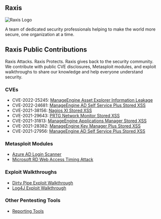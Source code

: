 ## Raxis
![Raxis Logo](https://images.squarespace-cdn.com/content/v1/5e9da9c40d780c1241998b0f/1587391570727-PFCRBV9IFOH1AMU5LM6R/raxis_logo_neg.png?format=1500w)

A team of dedicated security professionals helping to make the world more secure, one organization at a time.

## Raxis Public Contributions
Raxis Attacks. Raxis Protects. Raxis gives back to the security community. We contribute with public CVE disclosures, Metasploit modules, and exploit walkthroughs to share our knowledge and help everyone understand security. 

### CVEs
- CVE-2022-25245: [ManageEngine Asset Explorer Information Leakage](https://raxis.com/blog/cve-2022-25245)
- CVE-2022-24681: [ManageEngine AD Self Service Plus Stored XSS](https://raxis.com/blog/cve-2022-24681)
- CVE-2021-38156: [Nagios XI Stored XSS](https://raxis.com/blog/cve-2021-38156)
- CVE-2021-29643: [PRTG Network Monitor Stored XSS](https://raxis.com/blog/prtg-network-monitor-cve-2021-29643)
- CVE-2021-31813: [ManageEngine Applications Manager Stored XSS](https://raxis.com/blog/cve-2021-31813)
- CVE-2021-28382: [ManageEngine Key Manager Plus Stored XSS](https://raxis.com/blog/cve-2021-28382)
- CVE-2021-27956: [ManageEngine AD Self Service Plus Stored XSS](https://raxis.com/blog/cve-2021-27956-manage-engine-xss)


### Metasploit Modules
- [Azure AD Login Scanner](https://raxis.com/blog/metasploit-azure-ad-login)
- [Microsoft RD Web Access Timing Attack](https://raxis.com/blog/rd-web-access-vulnerability)


### Exploit Walkthroughs
- [Dirty Pipe Exploit Walkthrough](https://raxis.com/blog/exploiting-dirty-pipe-cve-2022-0847)
- [Log4J Exploit Walkthrough](https://raxis.com/blog/log4j-exploit)

### Other Pentesting Tools
- [Reporting Tools](https://raxis.com/blog/reporting-tools)
